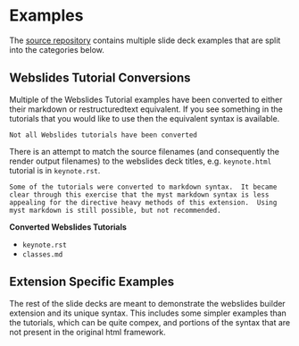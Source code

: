 # Examples

The [source repository](https://github.com/engineerslifeforme/webslides-extension)
contains multiple slide deck examples that are split into
the categories below.

## Webslides Tutorial Conversions

Multiple of the Webslides Tutorial examples have been converted
to either their markdown or restructuredtext equivalent.  If
you see something in the tutorials that you would like to use
then the equivalent syntax is available.

```{note}
Not all Webslides tutorials have been converted
```

There is an attempt to match the source filenames (and 
consequently the render output filenames) to the webslides
deck titles, e.g. `keynote.html` tutorial is in `keynote.rst`.

```{warning}
Some of the tutorials were converted to markdown syntax.  It became
clear through this exercise that the myst markdown syntax is less
appealing for the directive heavy methods of this extension.  Using
myst markdown is still possible, but not recommended.
```

**Converted Webslides Tutorials**

- `keynote.rst`
- `classes.md`

## Extension Specific Examples

The rest of the slide decks are meant to demonstrate the webslides
builder extension and its unique syntax.  This includes some simpler
examples than the tutorials, which can be quite compex, and portions
of the syntax that are not present in the original html framework.